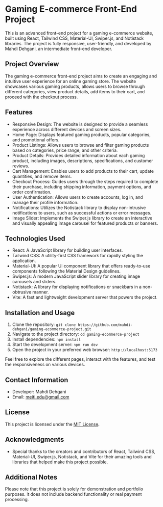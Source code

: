 # Gaming E-commerce Front-End Project

This is an advanced front-end project for a gaming e-commerce website, built using React, Tailwind CSS, Material-UI, Swiper.js, and Notistack libraries. The project is fully responsive, user-friendly, and developed by Mahdi Dehgani, an intermediate front-end developer.

## Project Overview

The gaming e-commerce front-end project aims to create an engaging and intuitive user experience for an online gaming store. The website showcases various gaming products, allows users to browse through different categories, view product details, add items to their cart, and proceed with the checkout process.

## Features

- Responsive Design: The website is designed to provide a seamless experience across different devices and screen sizes.
- Home Page: Displays featured gaming products, popular categories, and promotional offers.
- Product Listings: Allows users to browse and filter gaming products based on categories, price range, and other criteria.
- Product Details: Provides detailed information about each gaming product, including images, descriptions, specifications, and customer reviews.
- Cart Management: Enables users to add products to their cart, update quantities, and remove items.
- Checkout Process: Guides users through the steps required to complete their purchase, including shipping information, payment options, and order confirmation.
- User Authentication: Allows users to create accounts, log in, and manage their profile information.
- Notifications: Utilizes the Notistack library to display non-intrusive notifications to users, such as successful actions or error messages.
- Image Slider: Implements the Swiper.js library to create an interactive and visually appealing image carousel for featured products or banners.

## Technologies Used

- React: A JavaScript library for building user interfaces.
- Tailwind CSS: A utility-first CSS framework for rapidly styling the application.
- Material-UI: A popular UI component library that offers ready-to-use components following the Material Design guidelines.
- Swiper.js: A modern JavaScript slider library for creating image carousels and sliders.
- Notistack: A library for displaying notifications or snackbars in a non-obtrusive manner.
- Vite: A fast and lightweight development server that powers the project.

## Installation and Usage

1. Clone the repository: `git clone https://github.com/mahdi-dehgani/gaming-ecommerce-project.git`
2. Navigate to the project directory: `cd gaming-ecommerce-project`
3. Install dependencies: `npm install`
4. Start the development server: `npm run dev`
5. Open the project in your preferred web browser: `http://localhost:5173`

Feel free to explore the different pages, interact with the features, and test the responsiveness on various devices.

## Contact Information

- Developer: Mahdi Dehgani
- Email: meiti.edu@gmail.com

## License

This project is licensed under the [MIT License](LICENSE).

## Acknowledgments

- Special thanks to the creators and contributors of React, Tailwind CSS, Material-UI, Swiper.js, Notistack, and Vite for their amazing tools and libraries that helped make this project possible.

## Additional Notes

Please note that this project is solely for demonstration and portfolio purposes. It does not include backend functionality or real payment processing.
